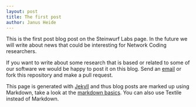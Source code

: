 ```yaml
---
layout: post
title: The first post
author: Janus Heide
---
```


This is the first post blog post on the Steinwurf Labs page. In the future we will write about news that could be interesting for Network Coding researchers.

If you want to write about some research that is based or related to some of our software we would be happy to post it on this blog. Send an [email](mailto:labs-blog@steinwurf.com) or fork this repository and make a pull request.

This page is generated with [Jekyll](https://github.com/mojombo/jekyll) and thus blog posts are marked up using Markdown, take a look at the [markdown basics](http://daringfireball.net/projects/markdown/basics). You can also use Textile instead of Markdown.
